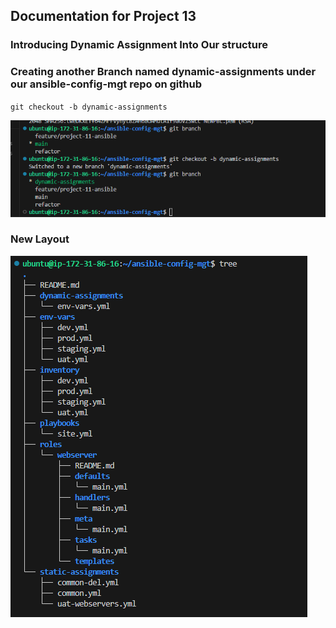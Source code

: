 ## **Documentation for Project 13**

### Introducing Dynamic Assignment Into Our structure

### Creating another Branch named dynamic-assignments under our ansible-config-mgt repo on github

`git checkout -b dynamic-assignments`

![ansible-config-artifacts-directory-created](./Images/dynamic-assignments-branch-created.png)

### New Layout

![new-layout](./Images/new-layout.png)